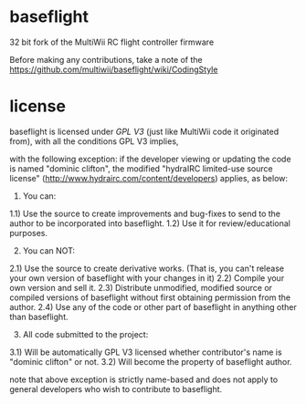 baseflight
==========

32 bit fork of the MultiWii RC flight controller firmware

Before making any contributions, take a note of the https://github.com/multiwii/baseflight/wiki/CodingStyle

license
=======

baseflight is licensed under *GPL V3* (just like MultiWii code it originated from), with all the conditions GPL V3 implies,


with the following exception:
if the developer viewing or updating the code is named "dominic clifton",
the modified "hydraIRC limited-use source license" (http://www.hydrairc.com/content/developers) applies, as below:

1) You can:

1.1) Use the source to create improvements and bug-fixes to send to the author to be incorporated into baseflight.
1.2) Use it for review/educational purposes.

2) You can NOT:

2.1) Use the source to create derivative works. (That is, you can't release your own version of baseflight with your changes in it)
2.2) Compile your own version and sell it.
2.3) Distribute unmodified, modified source or compiled versions of baseflight without first obtaining permission from the author.
2.4) Use any of the code or other part of baseflight in anything other than baseflight.

3) All code submitted to the project:

3.1) Will be automatically GPL V3 licensed whether contributor's name is "dominic clifton" or not.
3.2) Will become the property of baseflight author.

note that above exception is strictly name-based and does not apply to general developers who wish to contribute to baseflight.
